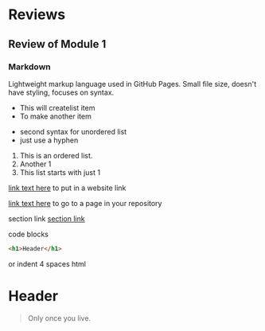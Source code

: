 # Reviews

## Review of Module 1

### Markdown
Lightweight markup language used in GitHub Pages.
Small file size, doesn't have styling, focuses on syntax.

* This will createlist item
* To make another item

- second syntax for unordered list
- just use a hyphen

1. This is an ordered list.
1. Another 1
1. This list starts with just 1

[link text here](https://github.com) to put in a website link

[link text here](README.md) to go to a page in your repository

section link [section link](README.md#Module-2-Text-Editors-and-Linux-commands)

code blocks 
```html
<h1>Header</h1>

``` 
or indent 4 spaces
    html<h1>Header</h1>
    
> Only once you live.    
